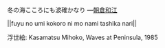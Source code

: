 冬の海こころにも波確かなり
—[朝倉和江](https://ja.wikipedia.org/wiki/朝倉和江)

||fuyu no umi kokoro ni mo nami tashika nari||

浮世絵: Kasamatsu Mihoko, Waves at Peninsula, 1985